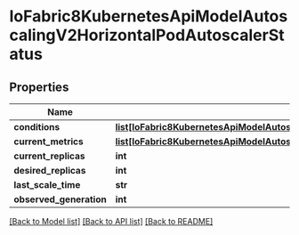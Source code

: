 # IoFabric8KubernetesApiModelAutoscalingV2HorizontalPodAutoscalerStatus

## Properties
Name | Type | Description | Notes
------------ | ------------- | ------------- | -------------
**conditions** | [**list[IoFabric8KubernetesApiModelAutoscalingV2HorizontalPodAutoscalerCondition]**](IoFabric8KubernetesApiModelAutoscalingV2HorizontalPodAutoscalerCondition.md) |  | [optional] 
**current_metrics** | [**list[IoFabric8KubernetesApiModelAutoscalingV2MetricStatus]**](IoFabric8KubernetesApiModelAutoscalingV2MetricStatus.md) |  | [optional] 
**current_replicas** | **int** |  | [optional] 
**desired_replicas** | **int** |  | [optional] 
**last_scale_time** | **str** |  | [optional] 
**observed_generation** | **int** |  | [optional] 

[[Back to Model list]](../README.md#documentation-for-models) [[Back to API list]](../README.md#documentation-for-api-endpoints) [[Back to README]](../README.md)


